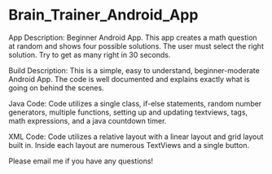 # Brain_Trainer_Android_App

App Description:
Beginner Android App. This app creates a math question at random and shows four possible solutions. 
The user must select the right solution. Try to get as many right in 30 seconds. 

Build Description:
This is a simple, easy to understand, beginner-moderate Android App. The code is well documented and explains exactly what is going on
behind the scenes. 

Java Code:
Code utilizes a single class, if-else statements, random number generators, multiple functions, setting up and
updating textviews, tags, math expressions, and a java countdown timer. 

XML Code:
Code utilizes a relative layout with a linear layout and grid layout built in. Inside each layout are numerous TextViews
and a single button. 

Please email me if you have any questions!
